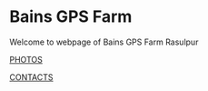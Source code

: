 # Bains GPS Farm
Welcome to webpage of Bains GPS Farm Rasulpur

[PHOTOS](https://github.com/MnprtBains/Bains_GPS_Farm/blob/main/PHOTOS/p.md)

[CONTACTS](https://github.com/MnprtBains/Bains_GPS_Farm/blob/main/CONTACT/c.md)
